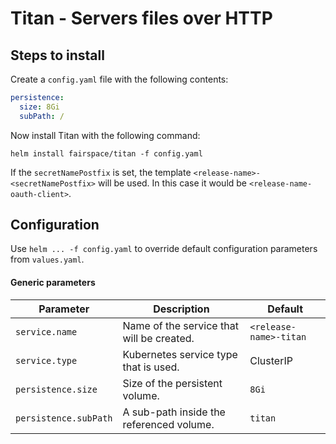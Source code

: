 # Titan - Servers files over HTTP



## Steps to install
Create a `config.yaml` file with the following contents:

```yaml
persistence:
  size: 8Gi
  subPath: /
```

Now install Titan with the following command:

`helm install fairspace/titan -f config.yaml`


If the `secretNamePostfix` is set, the template `<release-name>-<secretNamePostfix>` will be used. In this case
it would be `<release-name-oauth-client>`.

## Configuration
Use `helm ... -f config.yaml` to override default configuration parameters from `values.yaml`.

#### Generic parameters
| Parameter  | Description  | Default |
|---|---|---|
| `service.name` | Name of the service that will be created. | `<release-name>-titan` |
| `service.type` | Kubernetes service type that is used. | ClusterIP |
| `persistence.size` | Size of the persistent volume. | `8Gi` |
| `persistence.subPath` | A sub-path inside the referenced volume. | `titan` |

